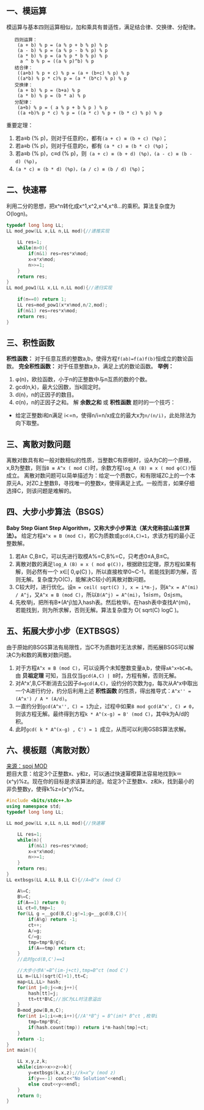 ## 一、模运算
模运算与基本四则运算相似，加和乘具有普适性，满足结合律、交换律、分配律。
```
   四则运算：
    (a + b) % p = (a % p + b % p) % p
    (a - b) % p = (a % p - b % p) % p
    (a * b) % p = (a % p * b % p) % p
     a ^ b % p = ((a % p)^b) % p
   结合律：
    ((a+b) % p + c) % p = (a + (b+c) % p) % p
    ((a*b) % p * c)% p = (a * (b*c) % p) % p
   交换律：
    (a + b) % p = (b+a) % p
    (a * b) % p = (b * a) % p
   分配律：
    (a+b) % p = ( a % p + b % p ) % p
    ((a +b)% p * c) % p = ((a * c) % p + (b * c) % p) % p
```
重要定理：
1.  若a≡b (% p)，则对于任意的c，都有`(a + c) ≡ (b + c) (%p)`；
2. 若a≡b (% p)，则对于任意的c，都有 `(a * c) ≡ (b * c) (%p)`；
3. 若a≡b (% p)，c≡d (% p)，则` (a + c) ≡ (b + d) (%p)，(a - c) ≡ (b - d) (%p)`，
4. `(a * c) ≡ (b * d) (%p)，(a / c) ≡ (b / d) (%p)`；
## 二、快速幂
利用二分的思想，把x^n转化成x^1,x^2,x^4,x^8...的乘积。算法复杂度为O(logn)。
```c++
typedef long long LL;
LL mod_pow(LL x,LL n,LL mod){//递推实现
    
    LL res=1;
    while(n>0){
        if(n&1) res=res*x%mod;
        x=x*x%mod;
        n>>=1;
    }
    return res;
}
LL mod_pow1(LL x,LL n,LL mod){//递归实现
    
    if(n==0) return 1;
    LL res=mod_pow1(x*x%mod,n/2,mod);
    if(n&1) res=res*x%mod;
    return res;
}
```
## 三、积性函数
**积性函数：** 对于任意互质的整数a,b，使得方程`f(ab)=f(a)f(b)`恒成立的数论函数。
**完全积性函数：** 对于任意整数a,b，满足上式的数论函数。
**举例：**
1. φ(n)，欧拉函数，小于n的正整数中与n互质的数的个数。
2. gcd(n,k)，最大公因数，当k固定时。
3. d(n)，n的正因子的数目。
4. σ(n)，n的正因子之和。
解 **余数之和** 或 **积性函数** 题时的一个技巧：
* 给定正整数i和n满足 i<=n，使得n/i=n/x成立的最大x为`n/(n/i)`，此处除法为向下取整。
## 三、离散对数问题
离散对数具有和一般对数相似的性质，当整数C有原根时，设A为C的一个原根，x,B为整数，则当`B ≡ A^x ( mod C)`时，余数方程`log_A (B) ≡ x ( mod φ(C))`恒成立。
离散对数问题可以简单描述为：给定一个质数C，和有限域ZC上的一个本原元A，对ZC上整数B，寻找唯一的整数x，使得满足上式。一般而言，如果仔细选择C，则该问题是难解的。
## 四、大步小步算法（BSGS）
**Baby Step Giant Step Algorithm，又称大步小步算法（某大佬称拔山盖世算法）。**
给定方程`A^x ≡ B (mod C)`，若C为质数或`gcd(A,C)=1`，求该方程的最小正整数解。
1. 若A≥ C,B≥C，可以先进行取模A%=C,B%=C，只考虑0≤A,B≤C。
2. 离散对数的满足`log_A (B) ≡ x ( mod φ(C))`，根据欧拉定理，原方程如果有解，则必然有一个 x∈[ 0,φ(C) )，所以直接枚举0~C-1，若能找到即为解，否则无解。复杂度为O(C)，能解决C较小的离散对数问题。
3. C较大时，进行优化。设`m = ceil( sqrt(C) ), x = i*m-j`，则`A^x = A^(mi) / A^j`，又`A^x ≡ B (mod C)`，所以` B(A^j) = A^(mi) `，1≤i≤m，0≤j≤m。
4. 先枚举j，把所有B*(A^j)加入hash表。然后枚举i，在hash表中查找A^(mi)，若能找到，则为所求解，否则无解。算法复杂度为 O( sqrt(C) logC )。

## 五、拓展大步小步（EXTBSGS）
由于原始的BSGS算法有局限性，当C不为质数时无法求解，而拓展BSGS可以解决C为和数的离散对数问题。
1. 对于方程`A^x ≡ B (mod C)`，可以设两个未知整数变量a,b，使得`aA^x+bC=B`。由 **贝祖定理** 可知，当且仅当`gcd(A,C) | B`时，方程有解，否则无解。
2. 对A^x',B,C不断消去公因子`d=gcd(A,C)`，设约分的次数为g，每次从A^x中取出一个A进行约分，约分后利用上述 **积性函数** 的性质，得出推导式：`A^x'' = (A^x') / A * (A/d)`。
3. 一直约分到`gcd(A^x'', C) = 1`为止，过程中如果`B mod gcd(A^x', C) ≠ 0`，则该方程无解。最终得到方程`k * A^(x-g) = B' (mod C)`，其中k为A/d的积。
4. 此时`gcd( k * A^(x-g) , C') = 1 `成立，从而可以利用GSBS算法求解。

## 六、模板题（离散对数）
<a href="http://www.spoj.com/problems/MOD/en/">来源：spoj MOD</a><br/>
题目大意：给定3个正整数x、y和z，可以通过快速幂模算法容易地找到k＝(x^y)%z。现在你的目标是求该算法的逆。给定3个正整数x、z和k，找到最小的非负整数y，使得k%z=(x^y)%z。
```c++
#include <bits/stdc++.h>
using namespace std;
typedef long long LL;

LL mod_pow(LL x,LL n,LL mod){//快速幂

    LL res=1;
    while(n){
        if(n&1) res=res*x%mod;
        x=x*x%mod;
        n>>=1;
    }
    return res;
}
LL extbsgs(LL A,LL B,LL C){//A=B^x (mod C)

    A%=C;
    B%=C;
    if(A==1) return 0;
    LL ct=0,tmp=1;
    for(LL g =__gcd(B,C);g!=1;g=__gcd(B,C)){
        if(A%g) return -1;
        ct++;
        A/=g;
        C/=g;
        tmp=tmp*B/g%C;
        if(A==tmp) return ct;
    }
    //此时gcd(B,C')==1

    //大步小步A'=B^(im-j+ct),tmp=B^ct (mod C')
    LL m=(LL)(sqrt(C)+1),tt=C;
    map<LL,LL> hash;
    for(int j=0;j<=m;j++){
        hash[tt]=j;
        tt=tt*B%C;//当C为LL时注意溢出
    }
    B=mod_pow(B,m,C);
    for(int i=1;i<=m;i++){//A'*B^j = B^(im)* B^ct ,枚举i
        tmp=tmp*B%C;
        if(hash.count(tmp)) return i*m-hash[tmp]+ct;
    }
    return -1;
}
int main(){

    LL x,y,z,k;
    while(cin>>x>>z>>k){
        y=extbsgs(k,x,z);//k=x^y (mod z)
        if(y==-1) cout<<"No Solution"<<endl;
        else cout<<y<<endl;
    }
    return 0;
}
```
